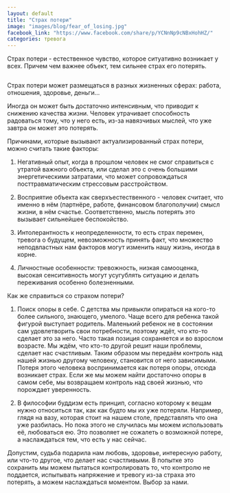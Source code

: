 ```yaml
---
layout: default
title: "Страх потери"
image: "images/blog/fear_of_losing.jpg"
facebook_link: "https://www.facebook.com/share/p/YCNnNp9cNBxHohHZ/"
categories: тревога
---
```


Страх потери - естественное чувство, которое ситуативно возникает у всех. Причем чем важнее объект, тем сильнее страх его потерять.

<!--more-->

<img src="{{ page.image }}" alt="" class="img-fluid">

Страх потери может размещаться в разных жизненных сферах: работа, отношения, здоровье, деньги...

Иногда он может быть достаточно интенсивным, что приводит к снижению качества жизни. Человек утрачивает способность радоваться тому, что у него есть, из-за навязчивых мыслей, что уже завтра он может это потерять.

Причинами, которые вызывают актуализированный страх потери, можно считать такие факторы:

1. Негативный опыт, когда в прошлом человек не смог справиться с утратой важного объекта, или сделал это с очень большими энергетическими затратами, что может сопровождаться посттравматическим стрессовым расстройством.

2. Восприятие объекта как сверхъестественного - человек считает, что именно в нём (партнёре, работе, финансовом благополучии) смысл жизни, в нём счастье. Соответственно, мысль потерять это вызывает сильнейшее беспокойство.

3. Интолерантность к неопределенности, то есть страх перемен, тревога о будущем, невозможность принять факт, что множество неподвластных нам факторов могут изменить нашу жизнь, иногда в корне.

4. Личностные особенности: тревожность, низкая самооценка, высокая сенситивность могут усугублять ситуацию и делать переживания особенно болезненными.

Как же справиться со страхом потери?

1. Поиск опоры в себе. С детства мы привыкли опираться на кого-то более сильного, знающего, умелого. Чаще всего для ребенка такой фигурой выступает родитель. Маленький ребенок не в состоянии сам удовлетворить свои потребности, поэтому ждёт, что кто-то сделает это за него. Часто такая позиция сохраняется и во взрослом возрасте. Мы ждём, что кто-то другой решит наши проблемы, сделает нас счастливым. Таким образом мы передаём контроль над нашей жизнью другому человеку, становится от него зависимыми. Потеря этого человека воспринимается как потеря опоры, отсюда возникает страх. Если же мы можем найти достаточно опоры в самом себе, мы возвращаем контроль над своей жизнью, что порождает уверенность.

2. В философии буддизм есть принцип, согласно которому к вещам нужно относиться так, как как будто мы их уже потеряли. Например, глядя на вазу, которая стоит на нашем столе, представлять что она уже разбилась. Но пока этого не случилась мы можем использовать её, любоваться ею. Это позволяет не сожалеть о возможной потере, а наслаждаться тем, что есть у нас сейчас.

Допустим, судьба подарила нам любовь, здоровье, интересную работу, или что-то другое, что делает нас счастливыми. В попытке это сохранить мы можем пытаться контролировать то, что контролю не поддается, испытывать напряжение и тревогу из-за страха это потерять, а можем наслаждаться моментом. Выбор за нами.